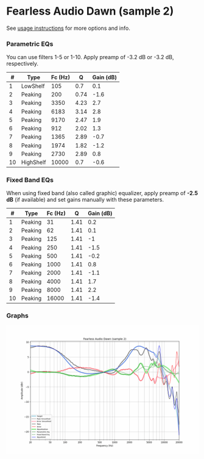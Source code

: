 # Fearless Audio Dawn (sample 2)
See [usage instructions](https://github.com/jaakkopasanen/AutoEq#usage) for more options and info.

### Parametric EQs
You can use filters 1-5 or 1-10. Apply preamp of -3.2 dB or -3.2 dB, respectively.

|   # | Type      |   Fc (Hz) |    Q |   Gain (dB) |
|-----|-----------|-----------|------|-------------|
|   1 | LowShelf  |       105 | 0.7  |         0.1 |
|   2 | Peaking   |       200 | 0.74 |        -1.6 |
|   3 | Peaking   |      3350 | 4.23 |         2.7 |
|   4 | Peaking   |      6183 | 3.14 |         2.8 |
|   5 | Peaking   |      9170 | 2.47 |         1.9 |
|   6 | Peaking   |       912 | 2.02 |         1.3 |
|   7 | Peaking   |      1365 | 2.89 |        -0.7 |
|   8 | Peaking   |      1974 | 1.82 |        -1.2 |
|   9 | Peaking   |      2730 | 2.89 |         0.8 |
|  10 | HighShelf |     10000 | 0.7  |        -0.6 |

### Fixed Band EQs
When using fixed band (also called graphic) equalizer, apply preamp of **-2.5 dB** (if available) and set gains manually with these parameters.

|   # | Type    |   Fc (Hz) |    Q |   Gain (dB) |
|-----|---------|-----------|------|-------------|
|   1 | Peaking |        31 | 1.41 |         0.2 |
|   2 | Peaking |        62 | 1.41 |         0.1 |
|   3 | Peaking |       125 | 1.41 |        -1   |
|   4 | Peaking |       250 | 1.41 |        -1.5 |
|   5 | Peaking |       500 | 1.41 |        -0.2 |
|   6 | Peaking |      1000 | 1.41 |         0.8 |
|   7 | Peaking |      2000 | 1.41 |        -1.1 |
|   8 | Peaking |      4000 | 1.41 |         1.7 |
|   9 | Peaking |      8000 | 1.41 |         2.2 |
|  10 | Peaking |     16000 | 1.41 |        -1.4 |

### Graphs
![](./Fearless%20Audio%20Dawn%20(sample%202).png)
